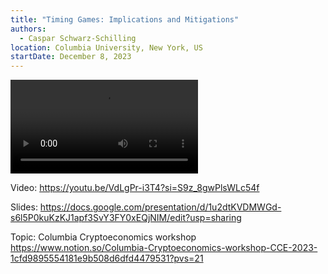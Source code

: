 ```yaml
---
title: "Timing Games: Implications and Mitigations"
authors:
  - Caspar Schwarz-Schilling
location: Columbia University, New York, US
startDate: December 8, 2023
---
```


<video src="https://youtu.be/VdLgPr-i3T4?si=S9z_8gwPlsWLc54f"></video>

Video: <https://youtu.be/VdLgPr-i3T4?si=S9z_8gwPlsWLc54f>

Slides: <https://docs.google.com/presentation/d/1u2dtKVDMWGd-s6l5P0kuKzKJ1apf3SvY3FY0xEQjNIM/edit?usp=sharing>

Topic: Columbia Cryptoeconomics workshop <https://www.notion.so/Columbia-Cryptoeconomics-workshop-CCE-2023-1cfd9895554181e9b508d6dfd4479531?pvs=21>
